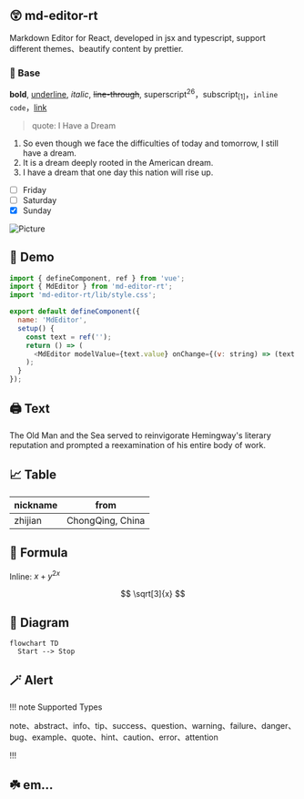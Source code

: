 ## 😲 md-editor-rt

Markdown Editor for React, developed in jsx and typescript, support different themes、beautify content by prettier.

### 🤖 Base

**bold**, <u>underline</u>, _italic_, ~~line-through~~, superscript<sup>26</sup>，subscript<sub>[1]</sub>，`inline code`，[link](https://github.com/imzbf)

> quote: I Have a Dream

1. So even though we face the difficulties of today and tomorrow, I still have a dream.
2. It is a dream deeply rooted in the American dream.
3. I have a dream that one day this nation will rise up.

- [ ] Friday
- [ ] Saturday
- [x] Sunday

![Picture](https://imzbf.github.io/md-editor-rt/imgs/mark_emoji.gif)

## 🤗 Demo

```js
import { defineComponent, ref } from 'vue';
import { MdEditor } from 'md-editor-rt';
import 'md-editor-rt/lib/style.css';

export default defineComponent({
  name: 'MdEditor',
  setup() {
    const text = ref('');
    return () => (
      <MdEditor modelValue={text.value} onChange={(v: string) => (text.value = v)} />
    );
  }
});
```

## 🖨 Text

The Old Man and the Sea served to reinvigorate Hemingway's literary reputation and prompted a reexamination of his entire body of work.

## 📈 Table

| nickname | from             |
| -------- | ---------------- |
| zhijian  | ChongQing, China |

## 📏 Formula

Inline: $x+y^{2x}$

$$
\sqrt[3]{x}
$$

## 🧬 Diagram

```mermaid
flowchart TD
  Start --> Stop
```

## 🪄 Alert

!!! note Supported Types

note、abstract、info、tip、success、question、warning、failure、danger、bug、example、quote、hint、caution、error、attention

!!!

## ☘️ em...
